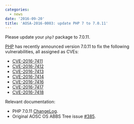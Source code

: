 ```yaml
---
categories:
  - news
date: '2016-09-20'
title: 'AOSA-2016-0003: update PHP 7 to 7.0.11'
---
```



Please update your `php7` package to 7.0.11.

[PHP](https://php.net/) has recently announced version 7.0.11 to fix the following vulnerabilities, all assigned as CVEs:

- [CVE-2016-7411](https://web.nvd.nist.gov/view/vuln/detail?vulnId=CVE-2016-7411)
- [CVE-2016-7412](https://web.nvd.nist.gov/view/vuln/detail?vulnId=CVE-2016-7412)
- [CVE-2016-7413](https://web.nvd.nist.gov/view/vuln/detail?vulnId=CVE-2016-7413)
- [CVE-2016-7414](https://web.nvd.nist.gov/view/vuln/detail?vulnId=CVE-2016-7414)
- [CVE-2016-7416](https://web.nvd.nist.gov/view/vuln/detail?vulnId=CVE-2016-7416)
- [CVE-2016-7417](https://web.nvd.nist.gov/view/vuln/detail?vulnId=CVE-2016-7417)
- [CVE-2016-7418](https://web.nvd.nist.gov/view/vuln/detail?vulnId=CVE-2016-7418)

Relevant documentation:

- PHP 7.0.11 [ChangeLog](http://www.php.net/ChangeLog-7.php#7.0.11).
- Original AOSC OS ABBS Tree issue [#385](https://github.com/AOSC-Dev/aosc-os-abbs/issues/385).